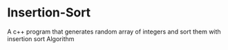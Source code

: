 # Insertion-Sort
A c++ program that generates random array of integers and sort them with insertion sort Algorithm
